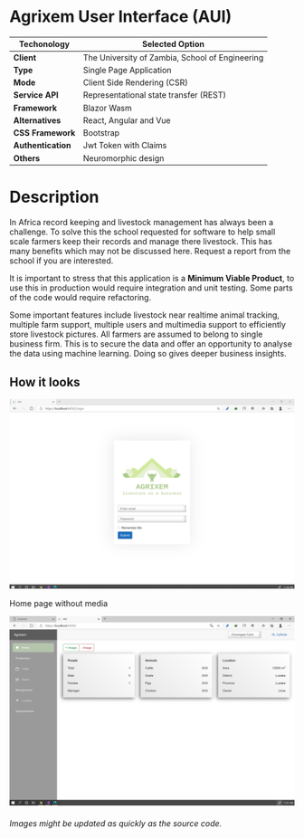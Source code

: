 # Agrixem User Interface (AUI)

Techonology | Selected Option
------------ | -------------
**Client** | The University of Zambia, School of Engineering
**Type** | Single Page Application
**Mode** | Client Side Rendering (CSR)
**Service API** |	Representational state transfer (REST)
**Framework** |Blazor Wasm
**Alternatives** | React, Angular and Vue
**CSS Framework** | Bootstrap
**Authentication** | Jwt Token with Claims
**Others** | Neuromorphic design

# Description
In Africa record keeping and livestock management has always been a challenge. To solve this the school requested
for software to help small scale farmers keep their records and manage there livestock. 
This has many benefits which may not be discussed here.
Request a report from the school if you are interested. 

It is important to stress that this application is a **Minimum Viable Product**, to use this in production would require
integration and unit testing. Some parts of the code would require refactoring.

Some important features include livestock near realtime animal tracking, multiple farm support, multiple users and multimedia support to efficiently 
store livestock pictures. All farmers are assumed to belong to single business firm. This is to secure the data and offer an opportunity to analyse 
the data using machine learning. Doing so gives deeper business insights.

## How it looks

![Login](/Screenshots/login.jpg)



Home page without media


![Login](/Screenshots/Home.jpg)

###### Images might be updated as quickly as the source code.

